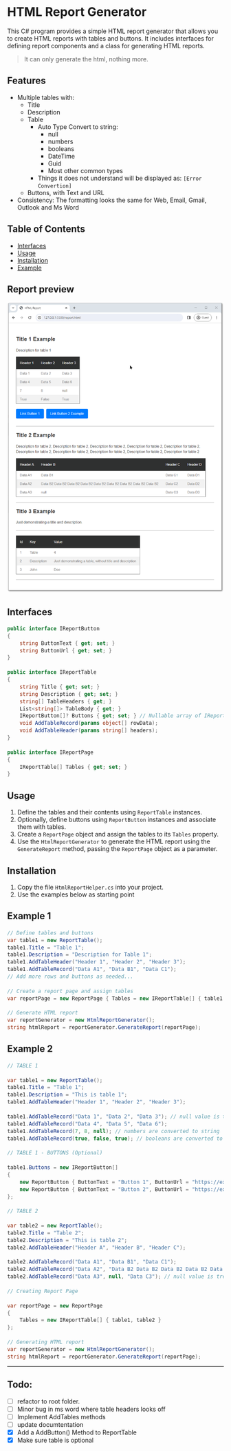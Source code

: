 ﻿# HTML Report Generator

This C# program provides a simple HTML report generator that allows you to create HTML reports with tables and buttons. It includes interfaces for defining report components and a class for generating HTML reports.

> It can only generate the html, nothing more.

## Features
- Multiple tables with:
  - Title
  - Description
  - Table
    - Auto Type Convert to string:
        - null
        - numbers
        - booleans
        - DateTime
        - Guid
        - Most other common types
    - Things it does not understand will be displayed as: `[Error Convertion]`
  - Buttons, with Text and URL
- Consistency: The formatting looks the same for Web, Email, Gmail, Outlook and Ms Word

## Table of Contents

- [Interfaces](#interfaces)
- [Usage](#usage)
- [Installation](#install)
- [Example](#example)

## Report preview

![screenshot](Readme-screenshot.png)

## Interfaces <a name="interfaces"></a>

```csharp
public interface IReportButton
{
    string ButtonText { get; set; }
    string ButtonUrl { get; set; }
}

public interface IReportTable
{
    string Title { get; set; }
    string Description { get; set; }
    string[] TableHeaders { get; }
    List<string[]> TableBody { get; }
    IReportButton[]? Buttons { get; set; } // Nullable array of IReportButton
    void AddTableRecord(params object[] rowData);
    void AddTableHeader(params string[] headers);
}

public interface IReportPage
{
    IReportTable[] Tables { get; set; }
}
```

## Usage <a name="usage"></a>

1. Define the tables and their contents using `ReportTable` instances.
2. Optionally, define buttons using `ReportButton` instances and associate them with tables.
3. Create a `ReportPage` object and assign the tables to its `Tables` property.
4. Use the `HtmlReportGenerator` to generate the HTML report using the `GenerateReport` method, passing the `ReportPage` object as a parameter.

## Installation <a name="install"></a>
1. Copy the file `HtmlReportHelper.cs` into your project.
2. Use the examples below as starting point

## Example 1<a name="example"></a>

```csharp
// Define tables and buttons
var table1 = new ReportTable();
table1.Title = "Table 1";
table1.Description = "Description for Table 1";
table1.AddTableHeader("Header 1", "Header 2", "Header 3");
table1.AddTableRecord("Data A1", "Data B1", "Data C1");
// Add more rows and buttons as needed...

// Create a report page and assign tables
var reportPage = new ReportPage { Tables = new IReportTable[] { table1 /*, other tables...*/ } };

// Generate HTML report
var reportGenerator = new HtmlReportGenerator();
string htmlReport = reportGenerator.GenerateReport(reportPage);
```

## Example 2

```csharp
// TABLE 1

var table1 = new ReportTable();
table1.Title = "Table 1";
table1.Description = "This is table 1";
table1.AddTableHeader("Header 1", "Header 2", "Header 3");

table1.AddTableRecord("Data 1", "Data 2", "Data 3"); // null value is treated as empty string
table1.AddTableRecord("Data 4", "Data 5", "Data 6");
table1.AddTableRecord(7, 8, null); // numbers are converted to string
table1.AddTableRecord(true, false, true); // booleans are converted to string

// TABLE 1 - BUTTONS (Optional)

table1.Buttons = new IReportButton[]
{
    new ReportButton { ButtonText = "Button 1", ButtonUrl = "https://example.com/button1" },
    new ReportButton { ButtonText = "Button 2", ButtonUrl = "https://example.com/button2" }
};

// TABLE 2

var table2 = new ReportTable();
table2.Title = "Table 2";
table2.Description = "This is table 2";
table2.AddTableHeader("Header A", "Header B", "Header C");

table2.AddTableRecord("Data A1", "Data B1", "Data C1");
table2.AddTableRecord("Data A2", "Data B2 Data B2 Data B2 Data B2 Data B2 Data B2 Data B2 Data B2 Data B2 ", "Data C2");
table2.AddTableRecord("Data A3", null, "Data C3"); // null value is treated as empty string

// Creating Report Page

var reportPage = new ReportPage
{
    Tables = new IReportTable[] { table1, table2 }
};

// Generating HTML report
var reportGenerator = new HtmlReportGenerator();
string htmlReport = reportGenerator.GenerateReport(reportPage);
```

---

## Todo:
- [ ] refactor to root folder.
- [ ] Minor bug in ms word where table headers looks off
- [ ] Implement AddTables methods
- [ ] update documtentation
- [x] Add a AddButton() Method to ReportTable
- [x] Make sure table is optional